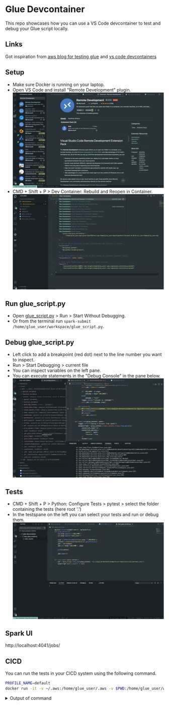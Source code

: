 # Glue Devcontainer

This repo showcases how you can use a VS Code devcontainer to test and debug your Glue script locally.

## Links

Got inspiration from [aws blog for testing glue](https://aws.amazon.com/blogs/big-data/develop-and-test-aws-glue-version-3-0-jobs-locally-using-a-docker-container) and [vs code devcontainers](https://code.visualstudio.com/docs/devcontainers/containers)


## Setup

- Make sure Docker is running on your laptop.
- Open VS Code and install "Remote Development" plugin.
![remote-development](assets/remote-development.png)
- CMD + Shift + P > Dev Container: Rebuild and Reopen in Container.
![devccontainer](assets/devcontainer.png)

## Run glue_script.py
- Open [glue_script.py](glue_script.py) > Run > Start Without Debugging.
- Or from the terminal run `spark-submit /home/glue_user/workspace/glue_script.py`.

## Debug glue_script.py
- Left click to add a breakpoint (red dot) next to the line number you want to inspect.
- Run > Start Debugging > current file
- You can inspect variables on the left pane.
- You can execute statements in the "Debug Console" in the pane below.
![debugging](assets/debugging.png)

## Tests

- CMD + Shift + P > Python: Configure Tests > pytest > select the folder containing the tests (here root '.')
- In the testspane on the left you can select your tests and run or debug them.
![testing](assets/testing.png)


## Spark UI
http://localhost:4041/jobs/


## CICD

You can run the tests in your CICD system using the following command.
```bash
PROFILE_NAME=default
docker run -it -v ~/.aws:/home/glue_user/.aws -v $PWD:/home/glue_user/workspace/ -e AWS_PROFILE=$PROFILE_NAME -e DISABLE_SSL=true --rm -p 4040:4040 -p 18080:18080 --name glue_pytest amazon/aws-glue-libs:glue_libs_3.0.0_image_01 -c "python3 -m pytest --disable-warnings"
```
<details>
<summary> Output of command</summary>


```bash
starting org.apache.spark.deploy.history.HistoryServer, logging to /home/glue_user/spark/logs/spark-glue_user-org.apache.spark.deploy.history.HistoryServer-1-1c10b4d7ca53.out
====================================================== test session starts =======================================================
platform linux -- Python 3.7.15, pytest-6.2.3, py-1.11.0, pluggy-0.13.1
rootdir: /home/glue_user/workspace
plugins: anyio-3.6.2
collected 1 item                                                                                                                 

test_glue_script.py .                                                                                                      [100%]

================================================= 1 passed, 1 warning in 20.19s ==================================================
```


</details>

